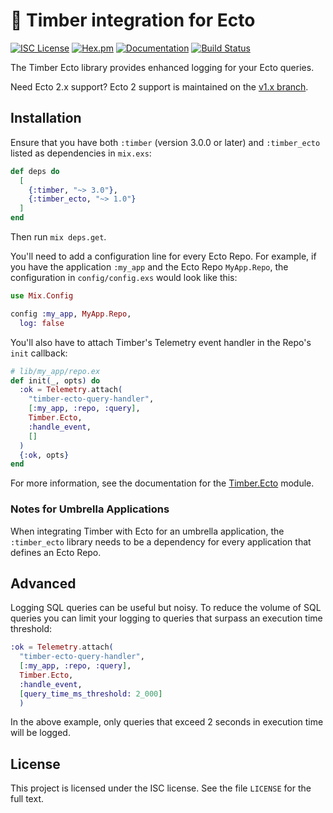 # 🌲 Timber integration for Ecto

[![ISC License](https://img.shields.io/badge/license-ISC-ff69b4.svg)](https://github.com/timberio/timber-elixir-ecto/blob/master/LICENSE)
[![Hex.pm](https://img.shields.io/hexpm/v/timber-ecto.svg?maxAge=18000=plastic)](https://hex.pm/packages/timber-ecto)
[![Documentation](https://img.shields.io/badge/hexdocs-latest-blue.svg)](https://hexdocs.pm/timber-ecto/index.html)
[![Build Status](https://travis-ci.org/timberio/timber-elixir-ecto.svg?branch=master)](https://travis-ci.org/timberio/timber-elixir-ecto)

The Timber Ecto library provides enhanced logging for your Ecto queries.

Need Ecto 2.x support? Ecto 2 support is maintained on the [v1.x branch](https://github.com/timberio/timber-elixir-ecto/tree/v1.x).

## Installation

Ensure that you have both `:timber` (version 3.0.0 or later) and `:timber_ecto` listed
as dependencies in `mix.exs`:

```elixir
def deps do
  [
    {:timber, "~> 3.0"},
    {:timber_ecto, "~> 1.0"}
  ]
end
```

Then run `mix deps.get`.

You'll need to add a configuration line for every Ecto Repo. For example, if you
have the application `:my_app` and the Ecto Repo `MyApp.Repo`, the configuration
in `config/config.exs` would look like this:

```elixir
use Mix.Config

config :my_app, MyApp.Repo,
  log: false
```

You'll also have to attach Timber's Telemetry event handler in the Repo's `init` callback:

```elixir
# lib/my_app/repo.ex
def init(_, opts) do
  :ok = Telemetry.attach(
    "timber-ecto-query-handler",
    [:my_app, :repo, :query],
    Timber.Ecto,
    :handle_event,
    []
  )
  {:ok, opts}
end
```

For more information, see the documentation for the
[Timber.Ecto](https://hexdocs.pm/timber-ecto/Timber.Ecto.html) module.

### Notes for Umbrella Applications

When integrating Timber with Ecto for an umbrella application, the
`:timber_ecto` library needs to be a dependency for every application that
defines an Ecto Repo.

## Advanced

Logging SQL queries can be useful but noisy. To reduce the volume of SQL queries
you can limit your logging to queries that surpass an execution time threshold:

```elixir
:ok = Telemetry.attach(
  "timber-ecto-query-handler",
  [:my_app, :repo, :query],
  Timber.Ecto,
  :handle_event,
  [query_time_ms_threshold: 2_000]
  )
```

In the above example, only queries that exceed 2 seconds in execution
time will be logged.

## License

This project is licensed under the ISC license. See the file `LICENSE` for the
full text.
